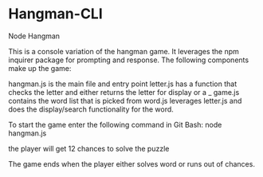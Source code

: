 # Hangman-CLI
Node Hangman

This is a console variation of the hangman game.  It leverages the npm inquirer package for prompting and response.  The following components make up the game:

hangman.js is the main file and entry point
letter.js has a function that checks the letter and either returns the letter for display or a _
game.js contains the word list that is picked from
word.js leverages letter.js and does the display/search functionality for the word.

To start the game enter the following command
in Git Bash: node hangman.js

the player will get 12 chances to solve the puzzle

The game ends when the player either solves word or runs out of chances.

